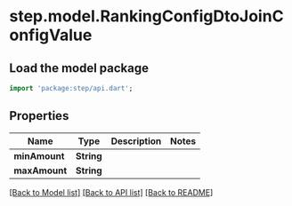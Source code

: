 # step.model.RankingConfigDtoJoinConfigValue

## Load the model package
```dart
import 'package:step/api.dart';
```

## Properties
Name | Type | Description | Notes
------------ | ------------- | ------------- | -------------
**minAmount** | **String** |  | 
**maxAmount** | **String** |  | 

[[Back to Model list]](../README.md#documentation-for-models) [[Back to API list]](../README.md#documentation-for-api-endpoints) [[Back to README]](../README.md)


